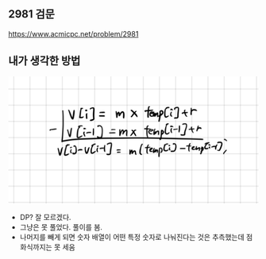 ## 2981 검문

<https://www.acmicpc.net/problem/2981>

## 내가 생각한 방법

![이미지](./img.png)

- DP? 잘 모르겠다.
- 그냥은 못 풀었다. 풀이를 봄.
- 나머지를 빼게 되면 숫자 배열이 어떤 특정 숫자로 나눠진다는 것은 추측했는데 점화식까지는 못 세움
